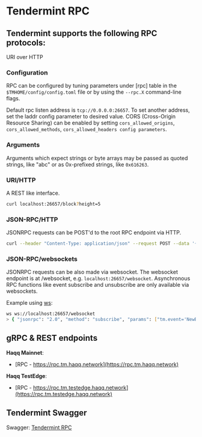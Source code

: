 # Tendermint RPC


## Tendermint supports the following RPC protocols:

URI over HTTP

### Configuration

RPC can be configured by tuning parameters under [rpc] table in the ```$TMHOME/config/config.toml``` file or by using the ```--rpc.X``` command-line flags.

Default rpc listen address is ```tcp://0.0.0.0:26657```. To set another address, set the laddr config parameter to desired value. CORS (Cross-Origin Resource Sharing) can be enabled by setting ```cors_allowed_origins```, ```cors_allowed_methods```, ```cors_allowed_headers config parameters```.

### Arguments

Arguments which expect strings or byte arrays may be passed as quoted strings, like "abc" or as 0x-prefixed strings, like ```0x616263```.

### URI/HTTP
A REST like interface.

```sh
curl localhost:26657/block?height=5
```

### JSON-RPC/HTTP
JSONRPC requests can be POST'd to the root RPC endpoint via HTTP.

```sh
curl --header "Content-Type: application/json" --request POST --data '{"method": "block", "params": ["5"], "id": 1}' localhost:26657
```
### JSON-RPC/websockets

JSONRPC requests can be also made via websocket. The websocket endpoint is at /websocket, e.g. ```localhost:26657/websocket```. Asynchronous RPC functions like event subscribe and unsubscribe are only available via websockets.

Example using [ws](https://github.com/hashrocket/ws):

```sh
ws ws://localhost:26657/websocket
> { "jsonrpc": "2.0", "method": "subscribe", "params": ["tm.event='NewBlock'"], "id": 1 }
```

## gRPC & REST endpoints

**Haqq Mainnet**:

- [RPC - https://rpc.tm.haqq.network](https://rpc.tm.haqq.network)

**Haqq TestEdge**:

- [RPC - https://rpc.tm.testedge.haqq.network](https://rpc.tm.testedge.haqq.network)

## Tendermint Swagger

Swagger: [Tendermint RPC](https://docs.tendermint.com/v0.34/rpc/)
